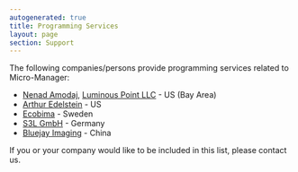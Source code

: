 ```yaml
---
autogenerated: true
title: Programming Services
layout: page
section: Support
---
```


The following companies/persons provide programming services related to
Micro-Manager:

-   [Nenad Amodaj](http://www.amodaj.com), [Luminous Point
    LLC](http://www.luminous-point.com) - US (Bay Area)
-   [Arthur Edelstein](mailto:arthuredelstein@gmail.com) - US
-   [Ecobima](http://www.ecobima.com) - Sweden
-   [S3L GmbH](http://www.s3l.de/home/index/en) - Germany
-   [Bluejay Imaging](http://bluejayimaging.com/) - China

If you or your company would like to be included in this list, please
contact us.

